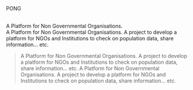 PONG

<br> A Platform for Non Governmental Organisations.<br/>
A Platform for Non Governmental Organisations.
A project to develop a platform for NGOs and Institutions to check on population data, share information... etc.
>A Platform for Non Governmental Organisations.
>A project to develop a platform for NGOs and Institutions to check on population data, share information... etc.
> A Platform for Non Governmental Organisations.
> A project to develop a platform for NGOs and Institutions to check on population data, share information... etc.
